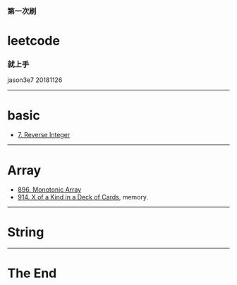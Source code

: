 ### 第一次刷 
# leetcode 
### 就上手

jason3e7 20181126

---

# basic 
* [7. Reverse Integer](https://leetcode.com/problems/reverse-integer/)

---

# Array
* [896. Monotonic Array](https://leetcode.com/problems/monotonic-array/)
* [914. X of a Kind in a Deck of Cards](https://leetcode.com/problems/x-of-a-kind-in-a-deck-of-cards/), memory.

---

# String

---

# The End
